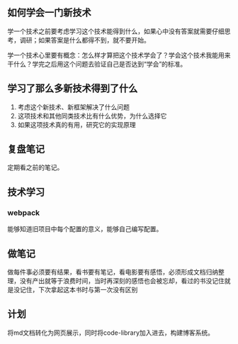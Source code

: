 ## 如何学会一门新技术
学一个技术之前要考虑学习这个技术能得到什么，如果心中没有答案就需要仔细思考，调研；如果答案是什么都得不到，就不要开始。

学一个技术心里要有概念：怎么样才算把这个技术学会了？学会这个技术我能用来干什么？学完之后用这个问题去验证自己是否达到“学会”的标准。

## 学习了那么多新技术得到了什么
1. 考虑这个新技术、新框架解决了什么问题
2. 这项技术和其他同类技术比有什么优势，为什么选择它
3. 如果这项技术真的有用，研究它的实现原理
## 复盘笔记

定期看之前的笔记。

## 技术学习

### webpack

能够知道旧项目中每个配置的意义，能够自己编写配置。

## 做笔记
做每件事必须要有结果，看书要有笔记，看电影要有感悟，必须形成文档归纳整理，没有产出就等于浪费时间，当时再深刻的感悟也会被忘却，看过的书没记住就是没记住，下次拿起这本书时与第一次没有区别


## 计划

将md文档转化为网页展示，同时将code-library加入进去，构建博客系统。
